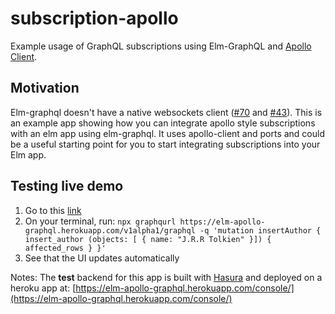 # subscription-apollo

Example usage of GraphQL subscriptions using Elm-GraphQL and [Apollo Client](https://github.com/apollographql/apollo-client).

## Motivation

  Elm-graphql doesn't have a native websockets client ([#70](https://github.com/dillonkearns/elm-graphql/issues/70#issue-354938870) and [#43](https://github.com/dillonkearns/elm-graphql/issues/43)). This is an example app showing how you can integrate apollo style subscriptions with an elm app using elm-graphql. It uses apollo-client and ports and could be a useful starting point for you to start integrating subscriptions into your Elm app.

## Testing live demo
1. Go to this [link](https://elm-apollo-subscriptions.now.sh/)
2. On your terminal, run: `npx graphqurl https://elm-apollo-graphql.herokuapp.com/v1alpha1/graphql -q 'mutation insertAuthor { insert_author (objects: [ { name: "J.R.R Tolkien" }]) { affected_rows } }'`
3. See that the UI updates automatically

Notes: The **test** backend for this app is built with [Hasura](https://github.com/hasura/graphql-engine) and deployed on a heroku app at: [https://elm-apollo-graphql.herokuapp.com/console/](https://elm-apollo-graphql.herokuapp.com/console/)

